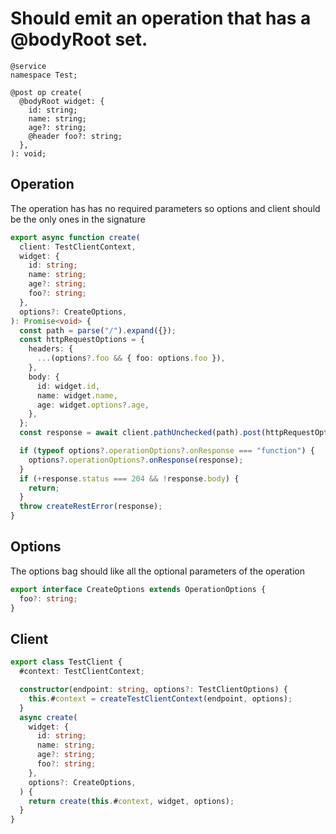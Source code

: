 # Should emit an operation that has a @bodyRoot set.

```tsp
@service
namespace Test;

@post op create(
  @bodyRoot widget: {
    id: string;
    name: string;
    age?: string;
    @header foo?: string;
  },
): void;
```

## Operation

The operation has has no required parameters so options and client should be the only ones in the signature

```ts src/api/testClientOperations.ts function create
export async function create(
  client: TestClientContext,
  widget: {
    id: string;
    name: string;
    age?: string;
    foo?: string;
  },
  options?: CreateOptions,
): Promise<void> {
  const path = parse("/").expand({});
  const httpRequestOptions = {
    headers: {
      ...(options?.foo && { foo: options.foo }),
    },
    body: {
      id: widget.id,
      name: widget.name,
      age: widget.options?.age,
    },
  };
  const response = await client.pathUnchecked(path).post(httpRequestOptions);

  if (typeof options?.operationOptions?.onResponse === "function") {
    options?.operationOptions?.onResponse(response);
  }
  if (+response.status === 204 && !response.body) {
    return;
  }
  throw createRestError(response);
}
```

## Options

The options bag should like all the optional parameters of the operation

```ts src/api/testClientOperations.ts interface CreateOptions
export interface CreateOptions extends OperationOptions {
  foo?: string;
}
```

## Client

```ts src/testClient.ts class TestClient
export class TestClient {
  #context: TestClientContext;

  constructor(endpoint: string, options?: TestClientOptions) {
    this.#context = createTestClientContext(endpoint, options);
  }
  async create(
    widget: {
      id: string;
      name: string;
      age?: string;
      foo?: string;
    },
    options?: CreateOptions,
  ) {
    return create(this.#context, widget, options);
  }
}
```
